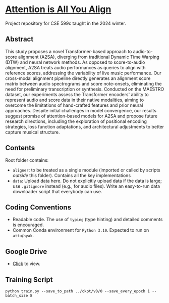 # [Attention is All You Align](https://drive.google.com/drive/u/4/folders/1pgjzIMsOfZdnw3tQTR1H1LK3UXPCl6SL)
Project repository for CSE 599c taught in the 2024 winter. 

## Abstract
This study proposes a novel Transformer-based approach to audio-to-score alignment (A2SA), diverging from traditional Dynamic Time Warping (DTW) and neural network methods. As opposed to score-to-audio alignment, A2SA treats audio performances as queries to align with reference scores, addressing the variability of live music performance. Our cross-modal alignment pipeline directly generates an alignment score matrix between audio spectrograms and score note-onsets, eliminating the need for preliminary transcription or synthesis. Conducted on the MAESTRO dataset, our experiments assess the Transformer encoders' ability to represent audio and score data in their native modalities, aiming to overcome the limitations of hand-crafted features and prior neural approaches. Despite initial challenges in model convergence, our results suggest promise of attention-based models for A2SA and propose future research directions, including the exploration of positional encoding strategies, loss function adaptations, and architectural adjustments to better capture musical structure.

## Contents
Root folder contains:
- `aligner`: to be treated as a single module (imported or called by scripts _outside_ this folder). Contains all the key implementations
- `data`: Upload data here. Do not explicitly upload data if the data is large; use `.gitignore` instead (e.g., for audio files). Write an easy-to-run data downloader script that everybody can use.

## Coding Conventions
- Readable code. The use of `typing` (type hinting) and detailed comments is encouraged.
- Common Conda environment for `Python 3.10`. Expected to run on `attu`/`hyak`.

## Google Drive
- [Click](https://drive.google.com/drive/folders/1pgjzIMsOfZdnw3tQTR1H1LK3UXPCl6SL?usp=sharing) to view.

## Training Script
```
python train.py --save_to_path ../ckpt/v0/0 --save_every_epoch 1 -- batch_size 8
```

